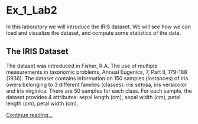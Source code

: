 # Ex_1_Lab2

In this laboratory we will introduce the IRIS dataset. We will see how we can load and visualize the dataset, and compute some statistics of the data.

## The IRIS Dataset

The dataset was introduced in Fisher, R.A. The use of multiple measurements in taxonomic problems,
Annual Eugenics, 7, Part II, 179-188 (1936). The dataset contains information on 150 samples (instances)
of iris owers belonging to 3 different families (classes): iris setosa, iris versicolor and iris virginica. There
are 50 samples for each class.
For each sample, the dataset provides 4 attributes: sepal length (cm),
sepal width (cm), petal length (cm), petal width (cm).

[Continue reading...](2_Lab.pdf)

